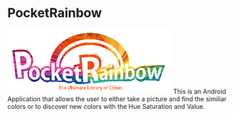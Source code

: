 # PocketRainbow
![alt tag](https://github.com/sabrina-gisselle/PocketRainbow/blob/master/app/src/main/res/drawable/pocket_rainbow.gif)
This is an Android Application that allows the user to either take a picture and find the similiar colors or to discover new colors with the Hue Saturation and Value.
